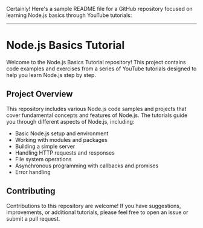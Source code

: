 Certainly! Here's a sample README file for a GitHub repository focused on learning Node.js basics through YouTube tutorials:

---

# Node.js Basics Tutorial

Welcome to the Node.js Basics Tutorial repository! This project contains code examples and exercises from a series of YouTube tutorials designed to help you learn Node.js step by step.

## Project Overview

This repository includes various Node.js code samples and projects that cover fundamental concepts and features of Node.js. The tutorials guide you through different aspects of Node.js, including:

- Basic Node.js setup and environment
- Working with modules and packages
- Building a simple server
- Handling HTTP requests and responses
- File system operations
- Asynchronous programming with callbacks and promises
- Error handling

## Contributing

Contributions to this repository are welcome! If you have suggestions, improvements, or additional tutorials, please feel free to open an issue or submit a pull request.
